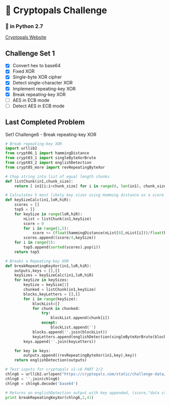 # 🔐 Cryptopals Challenge
### 🐍 in Python 2.7
[Cryptopals Website](https://cryptopals.com/)

## Challenge Set 1
- [x] Convert hex to base64
- [x] Fixed XOR
- [x] Single-byte XOR cipher
- [x] Detect single-character XOR
- [x] Implement repeating-key XOR
- [x] Break repeating-key XOR
- [ ] AES in ECB mode
- [ ] Detect AES in ECB mode

## Last Completed Problem
Set1 Challenge6 - Break repeating-key XOR
```python
# Break repeating-key XOR
import urllib2
from crypt06_1 import hammingDistance
from crypt03_1 import singleByteXorBrute
from crypt03_2 import englishDetection
from crypt05_more import revRepeatingByteXor

# Chop string into list of equal length chunks
def listChunk(in1,chunk_size):
    return [ in1[i:i+chunk_size] for i in range(0, len(in1), chunk_size) ]

# Calculates 5 most likely key sizes using Hamming distance as a score
def keySizeCalc(in1,loR,hiR):
    scores = []
    top5 = []
    for keySize in range(loR,hiR):
        nList = listChunk(in1,keySize)
        score = 0
        for i in range(1,5):
            score += (float(hammingDistance(nList[0],nList[i]))/float(keySize))
        scores.append((score/4,keySize))
    for i in range(5):
        top5.append(sorted(scores).pop(i))
    return top5

# Breaks a Repeating-key XOR
def breakRepeatingKeyXor(in1,loR,hiR):
    outputs,keys = [],[]
    keySizes = keySizeCalc(in1,loR,hiR)
    for keySize in keySizes:
        keySize = keySize[1]
        chunked = listChunk(in1,keySize)
        blocks,keyLetters = [],[]
        for i in range(keySize):
            blockList=[]
            for chunk in chunked:
                try:
                    blockList.append(chunk[i])
                except:
                    blockList.append('')
            blocks.append(''.join(blockList))
            keyLetters.append(englishDetection(singleByteXorBrute(blocks[i]))[1][1])
        keys.append(''.join(keyLetters))

    for key in keys:
        outputs.append((revRepeatingByteXor(in1,key),key))
    return englishDetection(outputs)

# Test inputs for cryptopals s1-c6 PART 2/2
chlng6 = urllib2.urlopen("https://cryptopals.com/static/challenge-data/6.txt").readlines()
chlng6 = ''.join(chlng6)
chlng6 = chlng6.decode('base64')

# Returns an englishDetection output with key appended, (score,"data string",key)
print breakRepeatingKeyXor(chlng6,2,41)

```